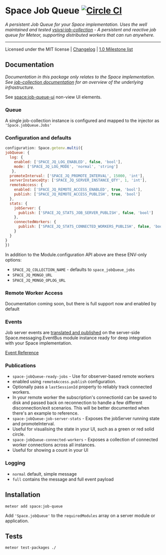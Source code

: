 # Space Job Queue [![Circle CI](https://circleci.com/gh/meteor-space/job-queue.svg?style=svg)](https://circleci.com/gh/meteor-space/job-queue)

_A persistent Job Queue for your Space implementation. Uses the well maintained and tested [vsivsi:job-collection](https://github.com/vsivsi/meteor-job-collection) - A persistent and reactive job queue for Meteor, supporting distributed workers that can run anywhere._
___

Licensed under the MIT license | [Changelog](CHANGELOG.md) | [1.0 Milestone list](https://github.com/meteor-space/job-queue/milestones/1.0.0)

## Documentation
_Documentation in this package only relates to the Space implementation. See [job-collection documentation](https://github.com/vsivsi/meteor-job-collection/blob/master/README.md)
 for an overview of the underlying infrastructure._
 
 See [space:job-queue-ui](https://github.com/meteor-space/job-queue-ui) non-view UI elements.

### Queue
A single job-collection instance is configured and mapped to the injector
 as `'Space.jobQueue.Jobs'`
   
### Configuration and defaults
 ``` javascript
configuration: Space.getenv.multi({
 jobQueue: {
   log: {
     enabled: ['SPACE_JQ_LOG_ENABLED', false, 'bool'],
     mode: ['SPACE_JQ_LOG_MODE', 'normal', 'string']
    },
   promoteInterval: ['SPACE_JQ_PROMOTE_INTERVAL', 15000, 'int'],
   serverInstanceQty: ['SPACE_JQ_SERVER_INSTANCE_QTY', 1, 'int'],
   remoteAccess: {
     enabled: ['SPACE_JQ_REMOTE_ACCESS_ENABLED', true, 'bool'],
     publish: ['SPACE_JQ_REMOTE_ACCESS_PUBLISH', true, 'bool']
   },
   stats: {
     jobServer: {
       publish: ['SPACE_JQ_STATS_JOB_SERVER_PUBLISH', false, 'bool']
     },
     connectedWorkers: {
       publish: ['SPACE_JQ_STATS_CONNECTED_WORKERS_PUBLISH', false, 'bool']
     }
   }
 }
})
 ```
In addition to the Module.configuration API above are these ENV-only options:
- `SPACE_JQ_COLLECTION_NAME` - defaults to `space_jobQueue_jobs`
- `SPACE_JQ_MONGO_URL`
- `SPACE_JQ_MONGO_OPLOG_URL`
 
### Remote Worker Access
Documentation coming soon, but there is full support now and enabled by default

### Events
Job server events are [translated and published](source/server/event-publisher.js)
 on the server-side Space.messaging.EventBus module instance ready for
  deep integration with your Space implementation.
  
[Event Reference](source/server/events.js)
 
### Publications
- `space-jobQueue-ready-jobs` - Use for observer-based remote workers
 - enabled using `remoteAccess.publish` configuration.
 - Optionally pass a `lastSessionId` property to reliably track connected workers.
 - In your remote worker the subscription's connectionId can be saved to disk 
   and passed back on reconnection to handle a few different disconnection/exit
    scenarios. This will be better documented when there's an example to reference.
- `space-jobQueue-job-server-stats` - Exposes the jobServer running state and promoteInterval.
 - Useful for visualising the state in your UI, such as a green or red solid circle.
- `space-jobQueue-connected-workers` - Exposes a collection of connected worker 
   connections across all instances.
 - Useful for showing a count in your UI 
 
### Logging
- `normal` default, simple message
- `full` contains the message and full event payload

## Installation
```
meteor add space:job-queue
```
Add `'Space.jobQueue'` to the `requiredModules` array on a server module or application.

## Tests
```
meteor test-packages ./
```